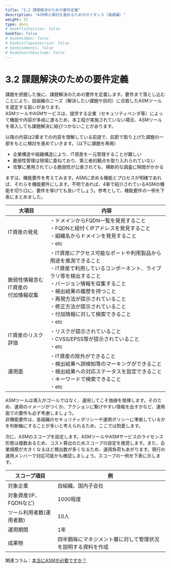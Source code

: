 ```yaml
---
title: "3.2 課題解決のための要件定義"
description: "ASM導入検討を進めるためのガイダンス（基礎編）"
weight: 32
type: docs
# bookFlatSection: false
bookToc: false
# bookHidden: false
# bookCollapseSection: false
# bookComments: false
# bookSearchExclude: false
---
```

# 3.2 課題解決のための要件定義

課題を把握した後に、課題解決のための要件を定義します。要件まで落とし込むことにより、自組織のニーズ（解決したい課題や目的）に合致したASMツールを選定する狙いがあります。  
ASMツールやASMサービスは、提供する企業（セキュリティベンダ等）によって機能や内容が多岐に渡るため、本工程が実施されていない場合、ASMツールを導入しても課題解決に結びつかないことがあります。  

以降の内容は2章までの内容を理解している前提で、前節で取り上げた課題の一部をもとに検討を進めていきます。（以下に課題を再掲）

- 企業構造や組織構造により、IT資産を一元管理することが難しい
- 脆弱性管理は現場に委ねており、第三者的観点を取り入れられていない
- 攻撃に悪用されている脆弱性が公表されても、横断的な調査に時間がかかる

まずは、機能要件を考えてみます。ASMに求める機能とプロセスが明確であれば、それらを機能要件にします。不明であれば、4章で紹介されているASMの機能を切り口に、要件を挙げても良いでしょう。参考として、機能要件の一例を下表にまとめました。

| 大項目 | 内容 | 
| -- | -- | 
| IT資産の発見 | ・ドメインからFQDN一覧を発見すること<br>・FQDNと紐付くIPアドレスを発見すること<br>・組織名からドメインを発見すること<br>・etc
| 脆弱性情報含むIT資産の<br>付加情報収集 | ・IT資産にアクセス可能なポートや利用製品から用途を推測できること<br>・IT資産で利用しているコンポーネント、ライブラリ等を検出すること<br> ・バージョン情報を収集すること<br> ・検出結果の履歴を持つこと<br> ・再現方法が提示されていること<br> ・修正方法が提示されていること<br>・付加情報に対して検索できること<br>・etc
| IT資産のリスク評価 | ・リスクが提示されていること<br>・CVSS/EPSS等が提示されていること<br>・etc
| 運用面 | ・IT資産の除外ができること<br>・検出結果へ誤検知等のマーキングができること<br>・検出結果への対応ステータスを設定できること<br>・キーワードで検索できること<br>・etc | 

ASMツールは導入がゴールではなく、運用してこそ価値を発揮します。そのため、運用のイメージがつくか、アクションに繋げやすい情報を出すかなど、運用面での要件も必ず考慮しましょう。  
非機能要件は、各組織のセキュリティポリシーや運用ポリシーに準拠しているかを判断軸にすることが多いと考えられるため、ここでは割愛します。  

次に、ASMのスコープを設定します。ASMツールやASMサービスのライセンス形態は複数あるため、コスト算出のためスコープの設定を推奨します。また、企業規模が大きくなるほど検出数が多くなるため、運用負荷もあがります。現行の運用メンバーで対応可能かも確認しましょう。スコープの一例を下表に示します。  

| スコープ項目 | 例 | 
| -- | -- | 
| 対象企業 | 自組織、国内子会社 | 
| 対象資産(IP、FQDNなど) | 1000程度 | 
| ツール利用者数(運用者数) | 10人 | 
| 運用期間 | 1年 | 
| 成果物 | 四半期毎にマネジメント層に対して管理状況を説明する資料を作成 | 

関連コラム：[本当にASMが必要ですか？](../../columns/column3/)
